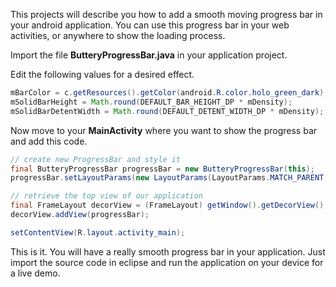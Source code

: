 This projects will describe you how to add a smooth moving progress bar in your android application. You can use this progress bar in your web activities, or anywhere to show the loading process.

Import the file __ButteryProgressBar.java__ in your application project.

Edit the following values for a desired effect.

 ```java
mBarColor = c.getResources().getColor(android.R.color.holo_green_dark);
mSolidBarHeight = Math.round(DEFAULT_BAR_HEIGHT_DP * mDensity);
mSolidBarDetentWidth = Math.round(DEFAULT_DETENT_WIDTH_DP * mDensity);
 ```
 
Now move to your __MainActivity__ where you want to show the progress bar and add this code.

```java
// create new ProgressBar and style it
final ButteryProgressBar progressBar = new ButteryProgressBar(this);
progressBar.setLayoutParams(new LayoutParams(LayoutParams.MATCH_PARENT, 2500));

// retrieve the top view of our application
final FrameLayout decorView = (FrameLayout) getWindow().getDecorView();
decorView.addView(progressBar);

setContentView(R.layout.activity_main);
```

This is it. You will have a really smooth progress bar in your application. Just import the source code in eclipse and run the application on your device for a live demo.